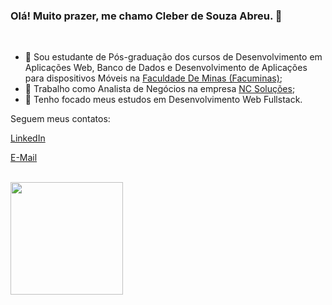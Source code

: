 ### **Olá! Muito prazer, me chamo Cleber de Souza Abreu.** 👋

<br>

- 📖 Sou estudante de Pós-graduação dos cursos de Desenvolvimento em Aplicações Web, Banco de Dados e Desenvolvimento de Aplicações para dispositivos Móveis na [Faculdade De Minas (Facuminas)](https://facuminasead.com.br/);
- 🔭 Trabalho como Analista de Negócios na empresa [NC Soluções](https://www.ncsolucoes.com.br/);
- 🎯 Tenho focado meus estudos em Desenvolvimento Web Fullstack.

<p>Seguem meus contatos:</p>

<a href="https://www.linkedin.com/in/cleber-souza-abreu/" target="_blank">LinkedIn</a>

<a href = "mailto:cleber.souza.abreu@gmail.com" target="_blank">E-Mail</a>

<br>

<div>
  <a href="https://github.com/cleberabreu87">
    <img height="180em" src="https://github-readme-stats.vercel.app/api/top-langs/?username=cleberabreu87&layout=compact&langs_count=7&theme=dracula"/>
  </a>
</div>
